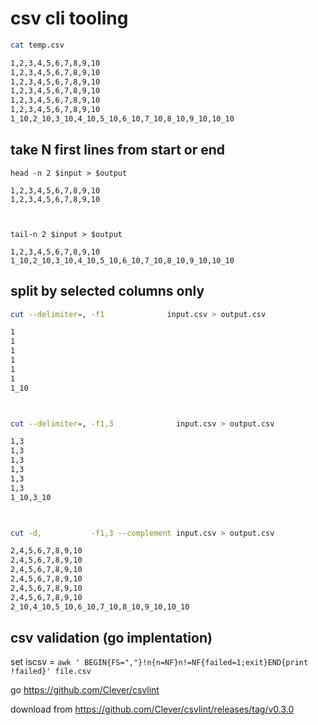 # csv cli tooling

```bash
cat temp.csv

1,2,3,4,5,6,7,8,9,10
1,2,3,4,5,6,7,8,9,10
1,2,3,4,5,6,7,8,9,10
1,2,3,4,5,6,7,8,9,10
1,2,3,4,5,6,7,8,9,10
1,2,3,4,5,6,7,8,9,10
1_10,2_10,3_10,4_10,5_10,6_10,7_10,8_10,9_10,10_10
```



## take N first lines from start or end

```
head -n 2 $input > $output

1,2,3,4,5,6,7,8,9,10
1,2,3,4,5,6,7,8,9,10



tail-n 2 $input > $output

1,2,3,4,5,6,7,8,9,10
1_10,2_10,3_10,4_10,5_10,6_10,7_10,8_10,9_10,10_10
```


## split by selected columns only


```bash
cut --delimiter=, -f1              input.csv > output.csv

1
1
1
1
1
1
1_10



cut --delimiter=, -f1,3              input.csv > output.csv

1,3
1,3
1,3
1,3
1,3
1,3
1_10,3_10



cut -d,           -f1,3 --complement input.csv > output.csv

2,4,5,6,7,8,9,10
2,4,5,6,7,8,9,10
2,4,5,6,7,8,9,10
2,4,5,6,7,8,9,10
2,4,5,6,7,8,9,10
2,4,5,6,7,8,9,10
2_10,4_10,5_10,6_10,7_10,8_10,9_10,10_10
```


## csv validation (go implentation)


set iscsv = `awk ' BEGIN{FS=","}!n{n=NF}n!=NF{failed=1;exit}END{print !failed}' file.csv`



go https://github.com/Clever/csvlint

download from https://github.com/Clever/csvlint/releases/tag/v0.3.0